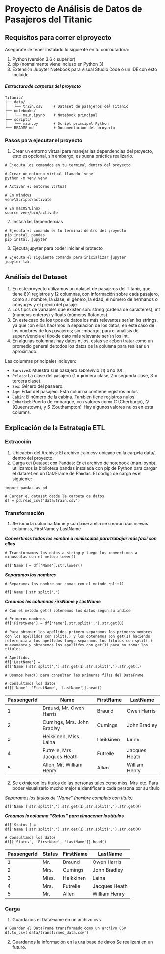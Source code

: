 # Proyecto de Análisis de Datos de Pasajeros del Titanic

## Requisitos para correr el proyecto

Asegúrate de tener instalado lo siguiente en tu computadora:
1. Python (versión 3.6 o superior)
2. pip (normalmente viene incluso en Python 3)
3. Extensión Jupyter Notebook para Visual Studio Code o un IDE con esto incluido
##### Estructura de carpetas del proyecto
```
Titanic/
├── data/
│   └── train.csv     # Dataset de pasajeros del Titanic
├── notebooks/
│   └── main.ipynb    # Notebook principal
├── scripts/          
│   └── main.py       # Script principal Python
└── README.md         # Documentación del proyecto
```

### Pasos para ejecutar el proyecto

1. Crear un entorno virtual para manejar las dependencias del proyecto, esto es opcional, sin embargo, es buena práctica realizarlo.

```
# Ejecuta los comandos en tu terminal dentro del proyecto

# Crear un entorno virtual llamado 'venv'
python -m venv venv

# Activar el entorno virtual

# En Windows
venv\Scripts\activate

# En macOS/Linux
source venv/bin/activate
```

2. Instala las Dependencias
```
# Ejecuta el comando en tu terminal dentro del proyecto
pip install pandas
pip install jupyter
```
3. Ejecuta jupyter para poder iniciar el protecto
```
# Ejecuta el siguiente comando para inicializar jupyter
jupyter lab
```

## Análisis del Dataset
1. En este proyecto utilizamos un dataset de pasajeros del Titanic, que tiene 891 registros y 12 columnas, con información sobre cada pasajero, como su nombre, la clase, el género, la edad, el número de hermanos o cónyuges y el precio del pasaje.
2. Los tipos de variables que existen son: string (cadena de caracteres), int (números enteros) y floats (números flotantes).
3. En este caso de los tipos de datos los más relevantes serían los strings, ya que con ellos hacemos la separación de los datos, en este caso de los nombres de los pasajeros; sin embargo, para el análisis de supervivencia el tipo de dato más relevante serían los int.
4. En algunas columnas hay datos nulos, estas se deben tratar como un promedio general de todos los datos de la columna para realizar un aproximado.

Las columnas principales incluyen:

- `Survived`: Muestra si el pasajero sobrevivió (1) o no (0).
- `Pclass`: La clase del pasajero (1 = primera clase, 2 = segunda clase, 3 = tercera clase).
- `Sex`: Género del pasajero.
- `Age`: Edad del pasajero. Esta columna contiene registros nulos.
- `Cabin`: El número de la cabina. También tiene registros nulos.
- `Embarked`: Puerto de embarque, con valores como *C* (Cherburgo), *Q* (Queenstown), y *S* (Southampton). Hay algunos valores nulos en esta columna.

## Explicación de la Estrategia ETL

### Extracción

1. Ubicación del Archivo: El archivo train.csv ubicado en la carpeta data/, dentro del proyecto.
2. Carga del Dataset con Pandas: En el archivo de notebook (main.ipynb), utilizamos la biblioteca pandas instalada con pip de Python para cargar el dataset en un DataFrame de Pandas. El código de carga es el siguiente:

```
import pandas as pd

# Cargar el dataset desde la carpeta de datos
df = pd.read_csv('data/train.csv')
```

### Transformación

1. Se tomó la columna Name y con base a ella se crearon dos nuevas columnas, FirstName y LastName

***Convertimos todos los nombre a minúsculas para trabajar más fácil con ellos***

```
# Transformamos los datos a string y luego los convertimos a minusculas con el metodo lower()

df['Name'] = df['Name'].str.lower()
```

***Separamos los nombres***

```
# Separamos los nombre por comas con el metodo split()

df['Name'].str.split(',')
```

***Creamos las columnas FirsName y LastName***

```
# Con el metodo get() obtenemos los datos segun su indice

# Primeros nombres
df['FirstName'] = df['Name'].str.split(',').str.get(0)

# Para obtener los apellidos primero separamos los primeros nombres con los apellidos con split(,) y los obtenemos con get(1) haciendo referencia a los apellidos luego separamos los titulos con split(.) nuevamente y obtenemos los apellifos con get(1) para no tomar los titulos

# Apellidos
df['LastName'] = df['Name'].str.split(',').str.get(1).str.split('.').str.get(1)

# Usamos head() para consultar las primeras filas del DataFrame

# Consultamos los datos
df[['Name', 'FirstName', 'LastName']].head()
```

| PassengerId | Name                                 | FirstName   | LastName  |
|-------------|--------------------------------------|-------------|-----------|
| 1           | Braund, Mr. Owen Harris              | Braund      | Owen Harris |
| 2           | Cumings, Mrs. John Bradley           | Cumings     | John Bradley |
| 3           | Heikkinen, Miss. Laina               | Heikkinen   | Laina     |
| 4           | Futrelle, Mrs. Jacques Heath         | Futrelle    | Jacques Heath |
| 5           | Allen, Mr. William Henry             | Allen       | William Henry |

2. Se extrajeron los titulos de las personas tales como miss, Mrs, etc. Para poder visualizarlo mucho mejor e identificar a cada persona por su título

*Separamos los títulos de "Name" (nombre completo con título)*

```
df['Name'].str.split(',').str.get(1).str.split('.').str.get(0)
```

***Creamos la columna "Status" para almacenar los títulos***

```
df['Status'] = df['Name'].str.split(',').str.get(1).str.split('.').str.get(0)

# Consultamos los datos
df[['Status', 'FirstName', 'LastName']].head()
```

| PassengerId | Status          | FirstName   | LastName  |
|-------------|-----------------|-------------|-----------|
| 1           | Mr.             | Braund      | Owen Harris |
| 2           | Mrs.            | Cumings     | John Bradley |
| 3           | Miss.           | Heikkinen   | Laina     |
| 4           | Mrs.            | Futrelle    | Jacques Heath |
| 5           | Mr.             | Allen       | William Henry |

### Carga

1. Guardamos el DataFrame en un archivo cvs

```
# Guardar el DataFrame transformado como un archivo CSV
df.to_csv('data/transformed_data.csv')
```

2. Guardamos la información en la una base de datos
Se realizará en un futuro.
